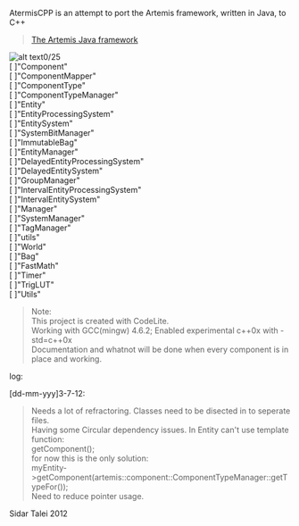 AtermisCPP is an attempt to port the Artemis framework, written in Java, to C++
>[The Artemis Java framework](http://gamadu.com/artemis/ "Title")


![alt text](https://dl.dropbox.com/u/12043338/11check_mark.png "check")0/25  
[ ]"Component"  
[ ]"ComponentMapper"  
[ ]"ComponentType"  
[ ]"ComponentTypeManager"  
[ ]"Entity"  
[ ]"EntityProcessingSystem"  
[ ]"EntitySystem"  
[ ]"SystemBitManager"  
[ ]"ImmutableBag"  
[ ]"EntityManager"  
[ ]"DelayedEntityProcessingSystem"  
[ ]"DelayedEntitySystem"  
[ ]"GroupManager"  
[ ]"IntervalEntityProcessingSystem"  
[ ]"IntervalEntitySystem"  
[ ]"Manager"  
[ ]"SystemManager"  
[ ]"TagManager"  
[ ]"utils"  
[ ]"World"  
[ ]"Bag"  
[ ]"FastMath"  
[ ]"Timer"  
[ ]"TrigLUT"  
[ ]"Utils"  

>Note:  
>This project is created with CodeLite.   
>Working with GCC(mingw) 4.6.2; Enabled experimental c++0x with -std=c++0x  
>Documentation and whatnot will be done when every component is in place and working.

log:

[dd-mm-yyy]3-7-12:  
>Needs a lot of refractoring. Classes need to be disected in to seperate files.  
>Having some Circular dependency issues. In Entity can't use template function:  
>getComponent<MyComponentClass>();  
>for now this is the only solution:  
>myEntity->getComponent(artemis::component::ComponentTypeManager::getTypeFor<MyComponentClass>());  
>Need to reduce pointer usage.  


Sidar Talei 2012